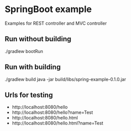 # SpringBoot example
Examples for REST controller and MVC controller

## Run without building
./gradlew bootRun

## Run with building
./gradlew build
java -jar build/libs/spring-example-0.1.0.jar

## Urls for testing
- http://localhost:8080/hello
- http://localhost:8080/hello?name=Test
- http://localhost:8080/hello.html
- http://localhost:8080/hello.html?name=Test
